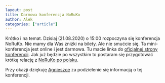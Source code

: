 ```yaml
---
layout: post
title: Darmowa konferencja NoRuKo
author: Alek
categories: ["article"]
---
```


Krótko i na temat.
Dzisiaj (21.08.2020) o 15:00 rozpoczyna się konferencja NoRuKo.
Nie mamy dla Was zniżki na bilety.
Ale nie smućcie się.
Ta mini-konferencja jest online i jest darmowa.
Tu macie linka do [oficjalnej strony konferencji](https://noruko.org/).
Jak już będzie po wszystkim to postaram się przygotować krótką relację z [NoRuKo po polsku](https://blog.fractalsoft.org/pl/spolecznosc/noruko-2020-konferencja-programistow-ruby/).

Przy okazji dziękuję [Agnieszce](https://womanonrails.com/) za podzielenie się informacją o tej konferencji.
